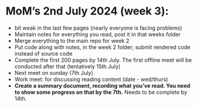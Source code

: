 # MoM’s 2nd July 2024 (week 3):
  - bit weak in the last few pages (nearly everyone is facing problems)
  - Maintain notes for everything you read, post it in that weeks folder
  - Merge everything to the main repo for week 2
  - Put code along with notes, in the week 2 folder; submit rendered code instead of source code
  - Complete the first 200 pages by 14th July. The first offline meet will be conducted after that (tentatively 15th July)
  - Next meet on sunday (7th July) 
  - Work meet: for discussing reading content  (date - wed/thurs)
  - **Create a summary document, recording what you’ve read. You need to show some progress on that by the 7th.** Needs to be complete by 14th. 

	
